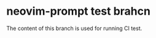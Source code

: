 neovim-prompt test brahcn
===============================================================================

The content of this branch is used for running CI test.
